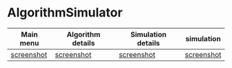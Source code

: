 
# AlgorithmSimulator
| Main menu      | Algorithm details      |  Simulation details      |  simulation      | 
|------------|-------------|-------------|-------------| 
| [screenshot](1.png)| [screenshot](2.png)| [screenshot](3.png)| [screenshot](4.png)| 

